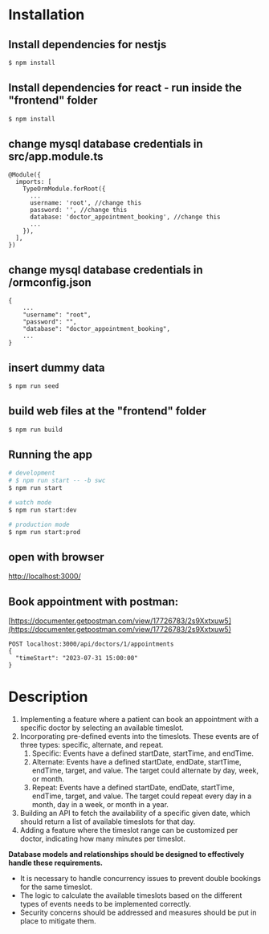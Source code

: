 # Installation

## Install dependencies for nestjs

```bash
$ npm install
```

## Install dependencies for react - run inside the "frontend" folder

```bash
$ npm install
```

## change mysql database credentials in src/app.module.ts
```
@Module({
  imports: [
    TypeOrmModule.forRoot({
      ...
      username: 'root', //change this
      password: '', //change this
      database: 'doctor_appointment_booking', //change this
      ...
    }),
  ],
})
```

## change mysql database credentials in /ormconfig.json
```
{
    ...
    "username": "root", 
    "password": "", 
    "database": "doctor_appointment_booking",
    ...
}
```

## insert dummy data
```bash
$ npm run seed
```

## build web files at the "frontend" folder
```bash
$ npm run build
```

## Running the app

```bash
# development
# $ npm run start -- -b swc
$ npm run start

# watch mode
$ npm run start:dev

# production mode
$ npm run start:prod
```
## open with browser
[http://localhost:3000/](http://localhost:3000/)

## Book appointment with postman:
[https://documenter.getpostman.com/view/17726783/2s9Xxtxuw5](https://documenter.getpostman.com/view/17726783/2s9Xxtxuw5)
```
POST localhost:3000/api/doctors/1/appointments
{
  "timeStart": "2023-07-31 15:00:00"
}

```

# Description

<ol>
  <li>Implementing a feature where a patient can book an appointment with a specific doctor by selecting an available timeslot.</li>
  <li>Incorporating pre-defined events into the timeslots. These events are of three types: specific, alternate, and repeat.
  <ol>
    <li>Specific: Events have a defined startDate, startTime, and endTime.</li>
    <li>Alternate: Events have a defined startDate, endDate, startTime, endTime, target, and value. The target could alternate by day, week, or month.</li>
    <li>Repeat: Events have a defined startDate, endDate, startTime, endTime, target, and value. The target could repeat every day in a month, day in a week, or month in a year.</li>
  </ol>  
  
  </li>

  <li>Building an API to fetch the availability of a specific given date, which should return a list of available timeslots for that day.</li>
  <li>Adding a feature where the timeslot range can be customized per doctor, indicating how many minutes per timeslot.</li>
</ol>


<strong>Database models and relationships should be designed to effectively handle these requirements.</strong>
<ul>
<li>It is necessary to handle concurrency issues to prevent double bookings for the same timeslot.</li>
<li>The logic to calculate the available timeslots based on the different types of events needs to be implemented correctly.</li>
<li>Security concerns should be addressed and measures should be put in place to mitigate them.</li>
</ul>